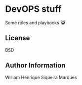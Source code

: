 DevOPS stuff
============

Some roles and playbooks :joy_cat:


License
-------

BSD

Author Information
------------------
William Henrique Siqueira Marques


